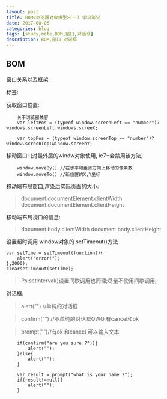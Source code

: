 ```yaml
---
layout: post
title: BOM<浏览器对象模型>(一) 学习笔记
date: 2017-08-06
categories: blog
tags: [study,note,BOM,窗口,对话框]
description: BOM,窗口,对话框
---
```


## BOM
窗口关系以及框架:

标签:

<frame></frame>

<frameset></frameset>

获取窗口位置:

        关于浏览器兼容
        var leftPos = (typeof window.screenLeft == "number")?windows.screenLeft:windows.screeX;

        var topPos = (typeof window.screenTop == "number")?window.screenTop:window.screenY;

移动窗口:
(对最外层的windw对象使用, ie7+会禁用该方法)

        window.moveBy() //在水平和垂直方向上移动的像素数
        window.moveTo() //新位置的X,Y坐标

移动端布局窗口,渲染后实际页面的大小:
>document.documentElement.clientWidth
>document.documentElement.clientHeight

移动端布局视口的信息:
>document.body.clientWidth
>document.body.clientHeight

设置超时调用 window对象的 setTimeout()方法
    
    var setTime = setTimeout(function(){
        alert("error!");
    },2000);
    clearsetTimeout(setTime);

>Ps:setInterval()设置间歇调用也同理;尽量不使用间歇调用;

对话框:

>alert("") //单纯的对话框

>confirm("") //不单纯的对话框QWQ,有cancel和ok

>prompt("")//有ok 和cancel,可以输入文本

        if(confirm("are you sure ?")){
            alert("");
        }else{
            alert("");
        }

        var result = prompt("what is your name ?");
        if(result!=null){
            alert("");
        }
